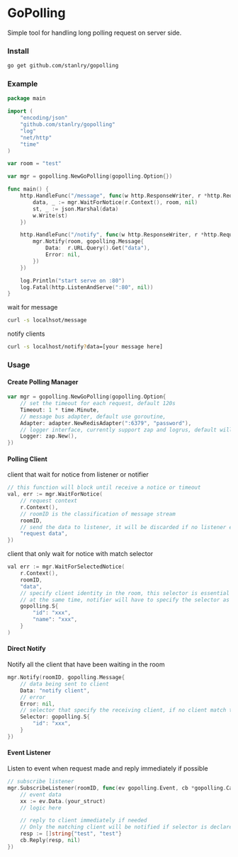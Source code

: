 GoPolling
==================
Simple tool for handling long polling request on server side.

### Install
```bash
go get github.com/stanlry/gopolling
```

### Example
```go
package main

import (
	"encoding/json"
	"github.com/stanlry/gopolling"
	"log"
	"net/http"
	"time"
)

var room = "test"

var mgr = gopolling.NewGoPolling(gopolling.Option{})

func main() {
	http.HandleFunc("/message", func(w http.ResponseWriter, r *http.Request) {
		data, _ := mgr.WaitForNotice(r.Context(), room, nil)
		st, _ := json.Marshal(data)
		w.Write(st)
	})

	http.HandleFunc("/notify", func(w http.ResponseWriter, r *http.Request) {
		mgr.Notify(room, gopolling.Message{
			Data:  r.URL.Query().Get("data"),
			Error: nil,
		})
	})

	log.Println("start serve on :80")
	log.Fatal(http.ListenAndServe(":80", nil))
}
```
wait for message
```bash
curl -s localhsot/message
```
notify clients
```bash
curl -s localhost/notify?data=[your message here]
```

### Usage
#### Create Polling Manager
```go
var mgr = gopolling.NewGoPolling(gopolling.Option{ 
    // set the timeout for each request, default 120s   
    Timeout: 1 * time.Minute,  
    // message bus adapter, default use goroutine, 
    Adapter: adapter.NewRedisAdapter(":6379", "password"), 
    // logger interface, currently support zap and logrus, default will not log any error
    Logger: zap.New(), 
})
```

#### Polling Client
client that wait for notice from listener or notifier
```go
// this function will block until receive a notice or timeout
val, err := mgr.WaitForNotice(
    // request context
    r.Context(), 
    // roomID is the classification of message stream
    roomID, 
    // send the data to listener, it will be discarded if no listener exist
    "request data",
})
```
client that only wait for notice with match selector
```go
val err := mgr.WaitForSelectedNotice(
    r.Context(),
    roomID,
    "data",
    // specify client identity in the room, this selector is essential a string map (map[string]string)
    // at the same time, notifier will have to specify the selector as well
    gopolling.S{
        "id": "xxx",
        "name": "xxx",
    }
)
```

#### Direct Notify
Notify all the client that have been waiting in the room
```go
mgr.Notify(roomID, gopolling.Message{
    // data being sent to client
    Data: "notify client",
    // error
    Error: nil,
    // selector that specify the receiving client, if no client match the selector, message will be discarded
    Selector: gopolling.S{
        "id": "xxx",
    }
})
```
#### Event Listener
Listen to event when request made and reply immediately if possible
```go
// subscribe listener
mgr.SubscribeListener(roomID, func(ev gopolling.Event, cb *gopolling.Callback){
    // event data
    xx := ev.Data.(your_struct)
    // logic here

    // reply to client immediately if needed
    // Only the matching client will be notified if selector is declared
    resp := []string{"test", "test"}
    cb.Reply(resp, nil)
}) 
```
